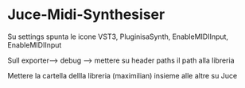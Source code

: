 # Juce-Midi-Synthesiser


Su settings spunta le icone VST3, PluginisaSynth, EnableMIDIInput, EnableMIDIInput

Sull exporter--> debug --> mettere su header paths il path alla libreria

Mettere la cartella dellla libreria (maximilian) insieme alle altre su Juce 
